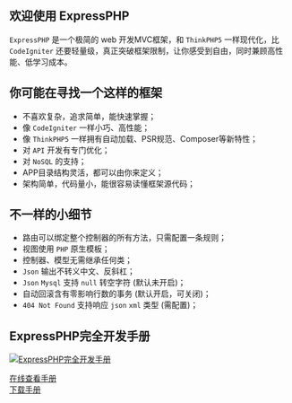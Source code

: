 ## 欢迎使用 ExpressPHP

`ExpressPHP` 是一个极简的 web 开发MVC框架，和 `ThinkPHP5` 一样现代化，比 `CodeIgniter` 还要轻量级，真正突破框架限制，让你感受到自由，同时兼顾高性能、低学习成本。

## 你可能在寻找一个这样的框架

* 不喜欢复杂，追求简单，能快速掌握；
* 像 `CodeIgniter` 一样小巧、高性能；
* 像 `ThinkPHP5` 一样拥有自动加载、PSR规范、Composer等新特性；
* 对 `API` 开发有专门优化；
* 对 `NoSQL` 的支持；
* APP目录结构灵活，都可以由你来定义；
* 架构简单，代码量小，能很容易读懂框架源代码；

## 不一样的小细节

* 路由可以绑定整个控制器的所有方法，只需配置一条规则；
* 视图使用 `PHP` 原生模板；
* 控制器、模型无需继承任何类；
* `Json` 输出不转义中文、反斜杠；
* `Json` `Mysql` 支持 `null` 转空字符 (默认未开启)；
* 自动回滚含有零影响行数的事务 (默认开启，可关闭)；
* `404 Not Found` 支持响应 `json` `xml` 类型 (需配置)；

## ExpressPHP完全开发手册

[![ExpressPHP完全开发手册](https://box.kancloud.cn/cover_onanying_expressphp.jpg?imageMogr2/thumbnail/173x231!/interlace/1/quality/101)](http://www.kancloud.cn/onanying/expressphp/302715)

[在线查看手册](http://www.kancloud.cn/onanying/expressphp/302715)    
[下载手册](http://www.kancloud.cn/onanying/expressphp)
